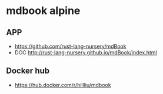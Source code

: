 mdbook alpine
======

## APP
   * https://github.com/rust-lang-nursery/mdBook
   * DOC http://rust-lang-nursery.github.io/mdBook/index.html

## Docker hub
   * https://hub.docker.com/r/hillliu/mdbook


